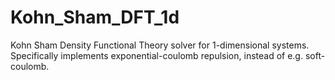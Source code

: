 # Kohn_Sham_DFT_1d

Kohn Sham Density Functional Theory solver for 1-dimensional
systems. Specifically implements exponential-coulomb repulsion, instead of e.g. soft-coulomb. 

